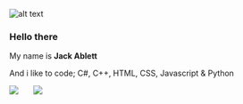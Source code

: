 ![alt text]([http://url/to/img.png](https://raw.githubusercontent.com/jackablett/Jackablett/main/Breaking%20Bad%20-%20Jack%20Ablett.png))

### Hello there 
My name is **Jack Ablett**

And i like to code; C#, C++, HTML, CSS, Javascript & Python

![](https://github-readme-stats.vercel.app/api?username=jackablett&show_icons=true&include_all_commits=true&theme=dark)⠀ㅤ ![](https://github-readme-stats.vercel.app/api/top-langs/?username=jackablett&layout=default&theme=dark)
